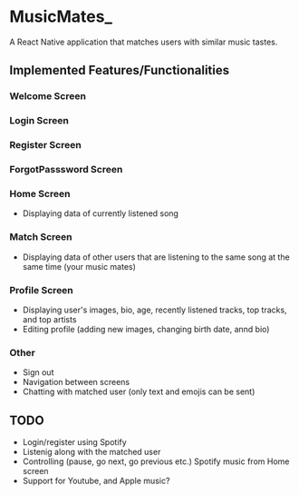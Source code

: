 # MusicMates_
A React Native application that matches users with similar music tastes.

## Implemented Features/Functionalities
### Welcome Screen
### Login Screen
### Register Screen
### ForgotPasssword Screen
### Home Screen
* Displaying data of currently listened song
### Match Screen
* Displaying data of other users that are listening to the same song at the same time (your music mates)
### Profile Screen
* Displaying user's images, bio, age, recently listened tracks, top tracks, and top artists
* Editing profile (adding new images, changing birth date, annd bio)
### Other
* Sign out
* Navigation between screens
* Chatting with matched user (only text and emojis can be sent)

## TODO
* Login/register using Spotify
* Listenig along with the matched user
* Controlling (pause, go next, go previous etc.) Spotify music from Home screen 
* Support for Youtube, and Apple music?
